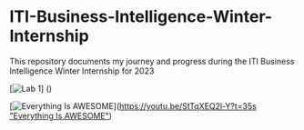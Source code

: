 # ITI-Business-Intelligence-Winter-Internship
This repository documents my journey and progress during the ITI Business Intelligence Winter Internship for 2023

[![Lab 1](https://user-images.githubusercontent.com/91261507/219959207-59ff9e7a-1213-4ad6-88b4-ddf175324d02.jpg)]
()

[![Everything Is AWESOME](https://user-images.githubusercontent.com/91261507/219959207-59ff9e7a-1213-4ad6-88b4-ddf175324d02.jpg)]([https://youtu.be/StTqXEQ2l-Y?t=35s "Everything Is AWESOME"](https://app.powerbi.com/view?r=eyJrIjoiNzc0YTRkOGItYWYxNS00MmRmLTkzZDktZDZmNmY0NGQ2MTliIiwidCI6ImRmODY3OWNkLWE4MGUtNDVkOC05OWFjLWM4M2VkN2ZmOTVhMCJ9))
